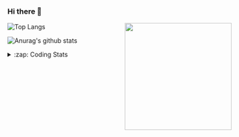 ### Hi there 👋

<!--
**tao8687/tao8687** is a ✨ _special_ ✨ repository because its `README.md` (this file) appears on your GitHub profile.

Here are some ideas to get you started:

- 🔭 I’m currently working on ...
- 🌱 I’m currently learning ...
- 👯 I’m looking to collaborate on ...
- 🤔 I’m looking for help with ...
- 💬 Ask me about ...
- 📫 How to reach me: ...
- 😄 Pronouns: ...
- ⚡ Fun fact: ...
-->

<img align='right' src="https://media.giphy.com/media/M9gbBd9nbDrOTu1Mqx/giphy.gif" width="240">

  
![Top Langs](https://github-readme-stats.vercel.app/api/top-langs/?username=tao8687&layout=compact&title_color=23238E&text_color=A67D3D)

![Anurag's github stats](https://github-readme-stats.vercel.app/api?username=tao8687&show_icons=true&&text_color=A67D3D&title_color=23238E&show_icons=false&count_private=true&hide=stars)

<details>
  <summary>:zap: Coding Stats</summary>
  <br>
    
<!--START_SECTION:waka-->

```text
From: 19 April 2023 - To: 26 April 2023

C             18 hrs 8 mins   ███████████████████▓░░░░░   79.12 %
C++           2 hrs 41 mins   ███░░░░░░░░░░░░░░░░░░░░░░   11.76 %
JSON          48 mins         █░░░░░░░░░░░░░░░░░░░░░░░░   03.52 %
Makefile      36 mins         ▓░░░░░░░░░░░░░░░░░░░░░░░░   02.65 %
Text          26 mins         ▒░░░░░░░░░░░░░░░░░░░░░░░░   01.93 %
Markdown      6 mins          ░░░░░░░░░░░░░░░░░░░░░░░░░   00.48 %
```

<!--END_SECTION:waka-->
</details>
